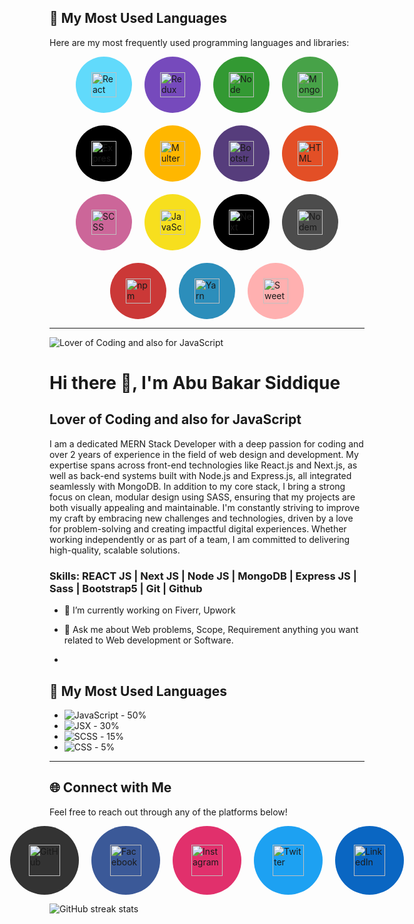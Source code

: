 ## 🌟 My Most Used Languages

Here are my most frequently used programming languages and libraries:

<div style="display: flex; flex-wrap: wrap; gap: 20px; justify-content: center;">

<a href="https://reactjs.org/" target="_blank" style="text-decoration: none;">
    <div style="border-radius: 50%; background-color: #61dafb; padding: 15px; width: 60px; height: 60px; display: flex; align-items: center; justify-content: center;">
        <img src="https://img.shields.io/badge/-React-61dafb?style=flat&logo=react&logoColor=black" alt="React" width="40px"/>
    </div>
</a>
<a href="https://redux.js.org/" target="_blank" style="text-decoration: none;">
    <div style="border-radius: 50%; background-color: #764ABC; padding: 15px; width: 60px; height: 60px; display: flex; align-items: center; justify-content: center;">
        <img src="https://img.shields.io/badge/-Redux-764ABC?style=flat&logo=redux&logoColor=white" alt="Redux" width="40px"/>
    </div>
</a>
<a href="https://nodejs.org/" target="_blank" style="text-decoration: none;">
    <div style="border-radius: 50%; background-color: #339933; padding: 15px; width: 60px; height: 60px; display: flex; align-items: center; justify-content: center;">
        <img src="https://img.shields.io/badge/-Node-339933?style=flat&logo=node.js&logoColor=white" alt="Node" width="40px"/>
    </div>
</a>
<a href="https://www.mongodb.com/" target="_blank" style="text-decoration: none;">
    <div style="border-radius: 50%; background-color: #47A248; padding: 15px; width: 60px; height: 60px; display: flex; align-items: center; justify-content: center;">
        <img src="https://img.shields.io/badge/-MongoDB-47A248?style=flat&logo=mongodb&logoColor=white" alt="MongoDB" width="40px"/>
    </div>
</a>
<a href="https://expressjs.com/" target="_blank" style="text-decoration: none;">
    <div style="border-radius: 50%; background-color: #000000; padding: 15px; width: 60px; height: 60px; display: flex; align-items: center; justify-content: center;">
        <img src="https://img.shields.io/badge/-Express-000000?style=flat&logo=express&logoColor=white" alt="Express" width="40px"/>
    </div>
</a>
<a href="https://github.com/expressjs/multer" target="_blank" style="text-decoration: none;">
    <div style="border-radius: 50%; background-color: #ffb700; padding: 15px; width: 60px; height: 60px; display: flex; align-items: center; justify-content: center;">
        <img src="https://img.shields.io/badge/-Multer-ffb700?style=flat&logo=express&logoColor=white" alt="Multer" width="40px"/>
    </div>
</a>
<a href="https://getbootstrap.com/" target="_blank" style="text-decoration: none;">
    <div style="border-radius: 50%; background-color: #563D7C; padding: 15px; width: 60px; height: 60px; display: flex; align-items: center; justify-content: center;">
        <img src="https://img.shields.io/badge/-Bootstrap-563D7C?style=flat&logo=bootstrap&logoColor=white" alt="Bootstrap" width="40px"/>
    </div>
</a>
<a href="https://www.w3.org/TR/html52/" target="_blank" style="text-decoration: none;">
    <div style="border-radius: 50%; background-color: #E34F26; padding: 15px; width: 60px; height: 60px; display: flex; align-items: center; justify-content: center;">
        <img src="https://img.shields.io/badge/-HTML-E34F26?style=flat&logo=html5&logoColor=white" alt="HTML" width="40px"/>
    </div>
</a>
<a href="https://sass-lang.com/" target="_blank" style="text-decoration: none;">
    <div style="border-radius: 50%; background-color: #CC6699; padding: 15px; width: 60px; height: 60px; display: flex; align-items: center; justify-content: center;">
        <img src="https://img.shields.io/badge/-SCSS-CC6699?style=flat&logo=sass&logoColor=white" alt="SCSS" width="40px"/>
    </div>
</a>
<a href="https://www.javascript.com/" target="_blank" style="text-decoration: none;">
    <div style="border-radius: 50%; background-color: #F7DF1E; padding: 15px; width: 60px; height: 60px; display: flex; align-items: center; justify-content: center;">
        <img src="https://img.shields.io/badge/-JavaScript-F7DF1E?style=flat&logo=javascript&logoColor=black" alt="JavaScript" width="40px"/>
    </div>
</a>
<a href="https://nextjs.org/" target="_blank" style="text-decoration: none;">
    <div style="border-radius: 50%; background-color: #000000; padding: 15px; width: 60px; height: 60px; display: flex; align-items: center; justify-content: center;">
        <img src="https://img.shields.io/badge/-Next-000000?style=flat&logo=next.js&logoColor=white" alt="Next" width="40px"/>
    </div>
</a>
<a href="https://nodemailer.com/" target="_blank" style="text-decoration: none;">
    <div style="border-radius: 50%; background-color: #4C4C4C; padding: 15px; width: 60px; height: 60px; display: flex; align-items: center; justify-content: center;">
        <img src="https://img.shields.io/badge/-Nodemailer-4C4C4C?style=flat&logo=npm&logoColor=white" alt="Nodemailer" width="40px"/>
    </div>
</a>
<a href="https://www.npmjs.com/" target="_blank" style="text-decoration: none;">
    <div style="border-radius: 50%; background-color: #CB3837; padding: 15px; width: 60px; height: 60px; display: flex; align-items: center; justify-content: center;">
        <img src="https://img.shields.io/badge/-npm-CB3837?style=flat&logo=npm&logoColor=white" alt="npm" width="40px"/>
    </div>
</a>
<a href="https://yarnpkg.com/" target="_blank" style="text-decoration: none;">
    <div style="border-radius: 50%; background-color: #2C8EBB; padding: 15px; width: 60px; height: 60px; display: flex; align-items: center; justify-content: center;">
        <img src="https://img.shields.io/badge/-Yarn-2C8EBB?style=flat&logo=yarn&logoColor=white" alt="Yarn" width="40px"/>
    </div>
</a>
<a href="https://sweetalert.js.org/" target="_blank" style="text-decoration: none;">
    <div style="border-radius: 50%; background-color: #FFB0B0; padding: 15px; width: 60px; height: 60px; display: flex; align-items: center; justify-content: center;">
        <img src="https://img.shields.io/badge/-SweetAlert-FFB0B0?style=flat&logo=sweetalert&logoColor=black" alt="SweetAlert" width="40px"/>
    </div>
</a>

</div>

---






![Lover of Coding and also for JavaScript](https://scontent.fdac24-4.fna.fbcdn.net/v/t39.30808-6/462000254_1983949838710791_6817243344403110239_n.jpg?_nc_cat=107&ccb=1-7&_nc_sid=127cfc&_nc_eui2=AeEZwWCE6ZTyiziHf3YqZOEIzrMeTVz4zzbOsx5NXPjPNhV8jqsHvJdUeGsTbxPSYJ6LeJ2jMLvXvkQfJE2wd-9n&_nc_ohc=1UtJ38a6tLEQ7kNvgE7cSTh&_nc_ht=scontent.fdac24-4.fna&_nc_gid=ANdmtx6nkTeOwY05XQz-SEp&oh=00_AYCgl_ekSiwvuAP_PpEOdf4-AL1NEzYJX8OH3Kz4R-SHnA&oe=6703FCF0)

# Hi there 👋, I'm Abu Bakar Siddique
## Lover of Coding and also for JavaScript

I am a dedicated MERN Stack Developer with a deep passion for coding and over 2 years of experience in the field of web design and development. My expertise spans across front-end technologies like React.js and Next.js, as well as back-end systems built with Node.js and Express.js, all integrated seamlessly with MongoDB. In addition to my core stack, I bring a strong focus on clean, modular design using SASS, ensuring that my projects are both visually appealing and maintainable. I'm constantly striving to improve my craft by embracing new challenges and technologies, driven by a love for problem-solving and creating impactful digital experiences. Whether working independently or as part of a team, I am committed to delivering high-quality, scalable solutions.



### Skills: REACT JS | Next JS | Node JS |  MongoDB | Express JS | Sass | Bootstrap5 | Git | Github  

- 🔭 I’m currently working on Fiverr, Upwork 
- 💬 Ask me about Web problems, Scope, Requirement anything you want related to Web development or Software.

- 


## 🌟 My Most Used Languages


-  ![JavaScript](https://img.shields.io/badge/-JavaScript-f7df1e?style=flat&logo=javascript&logoColor=black) - 50%
-  ![JSX](https://img.shields.io/badge/-JSX-61dafb?style=flat&logo=react&logoColor=white) - 30%
-  ![SCSS](https://img.shields.io/badge/-SCSS-cc6699?style=flat&logo=sass&logoColor=white) - 15%
-  ![CSS](https://img.shields.io/badge/-CSS-264de4?style=flat&logo=css3&logoColor=white) - 5%





---

## 🌐 Connect with Me

Feel free to reach out through any of the platforms below!

<div style="display: flex; gap: 20px; justify-content: center;">

<a href="https://github.com/MdAbuBakarSiddique" target="_blank" style="text-decoration: none;">
    <div style="border-radius: 50%; background-color: #333333; padding: 20px; width: 70px; height: 70px; display: flex; align-items: center; justify-content: center;">
        <img src="https://img.shields.io/badge/-GitHub-333333?style=flat&logo=github&logoColor=white" alt="GitHub" width="50px"/>
    </div>
</a>
<a href="https://www.facebook.com/" target="_blank" style="text-decoration: none;">
    <div style="border-radius: 50%; background-color: #3B5998; padding: 20px; width: 70px; height: 70px; display: flex; align-items: center; justify-content: center;">
        <img src="https://img.shields.io/badge/-Facebook-3B5998?style=flat&logo=facebook&logoColor=white" alt="Facebook" width="50px"/>
    </div>
</a>
<a href="https://www.instagram.com/" target="_blank" style="text-decoration: none;">
    <div style="border-radius: 50%; background-color: #E1306C; padding: 20px; width: 70px; height: 70px; display: flex; align-items: center; justify-content: center;">
        <img src="https://img.shields.io/badge/-Instagram-E1306C?style=flat&logo=instagram&logoColor=white" alt="Instagram" width="50px"/>
    </div>
</a>
<a href="https://twitter.com/" target="_blank" style="text-decoration: none;">
    <div style="border-radius: 50%; background-color: #1DA1F2; padding: 20px; width: 70px; height: 70px; display: flex; align-items: center; justify-content: center;">
        <img src="https://img.shields.io/badge/-Twitter-1DA1F2?style=flat&logo=twitter&logoColor=white" alt="Twitter" width="50px"/>
    </div>
</a>
<a href="https://www.linkedin.com/" target="_blank" style="text-decoration: none;">
    <div style="border-radius: 50%; background-color: #0A66C2; padding: 20px; width: 70px; height: 70px; display: flex; align-items: center; justify-content: center;">
        <img src="https://img.shields.io/badge/-LinkedIn-0A66C2?style=flat&logo=linkedin&logoColor=white" alt="LinkedIn" width="50px"/>
    </div>
</a>

</div>



![GitHub streak stats](https://streak-stats.demolab.com/?user=SiddiqueAhmed1)  

